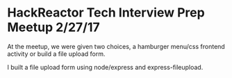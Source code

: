 # HackReactor Tech Interview Prep Meetup 2/27/17

At the meetup, we were given two choices, a hamburger menu/css frontend activity or build a file upload form.

I built a file upload form using node/express and express-fileupload.  
